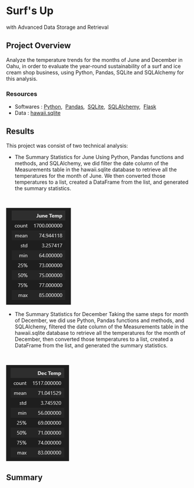 # Surf's Up
with Advanced Data Storage and Retrieval

## Project Overview
Analyze the temperature trends for the months of June and December in Oahu, in order to evaluate the year-round sustainability of a surf and ice cream shop business, using Python, Pandas, SQLite and SQLAlchemy for this analysis.

### Resources
- Softwares : [Python](https://www.python.org/downloads/windows/),&nbsp; [Pandas](https://www.anaconda.com/products/distribution),&nbsp; [SQLite](https://docs.python.org/3/library/sqlite3.html),&nbsp; [SQLAlchemy](https://docs.sqlalchemy.org/en/14/intro.html),&nbsp; [Flask](https://flask.palletsprojects.com/en/2.1.x/tutorial/database/)
- Data : [hawaii.sqlite](hawaii.sqlite)


## Results
This project was consist of two technical analysis:

- The Summary Statistics for June
Using Python, Pandas functions and methods, and SQLAlchemy, we did filter the date column of the Measurements table in the hawaii.sqlite database to retrieve all the temperatures for the month of June. We then converted those temperatures to a list, created a DataFrame from the list, and generated the summary statistics.
<br/>

![june.png](images/june.png)

- The Summary Statistics for December
Taking the same steps for month of December, we did use Python, Pandas functions and methods, and SQLAlchemy, filtered the date column of the Measurements table in the hawaii.sqlite database to retrieve all the temperatures for the month of December, then converted those temperatures to a list, created a DataFrame from the list, and generated the summary statistics.
<br/>

![december.png](images/december.png)


## Summary
